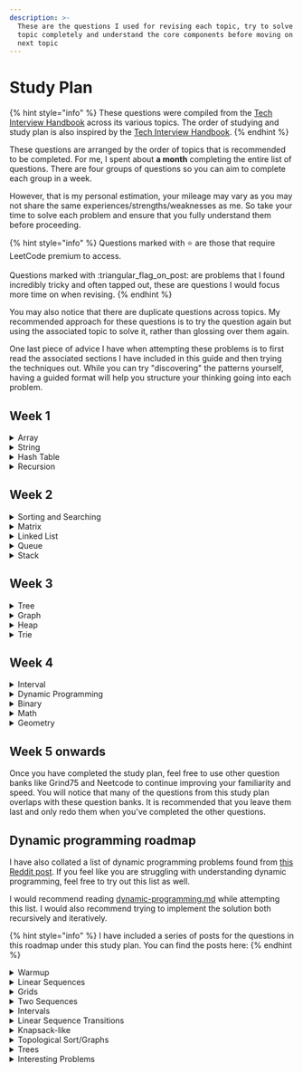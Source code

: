 ```yaml
---
description: >-
  These are the questions I used for revising each topic, try to solve each
  topic completely and understand the core components before moving on to the
  next topic
---
```


# Study Plan

{% hint style="info" %}
These questions were compiled from the [Tech Interview Handbook](https://www.techinterviewhandbook.org/algorithms/study-cheatsheet/) across its various topics. The order of studying and study plan is also inspired by the [Tech Interview Handbook](https://www.techinterviewhandbook.org/coding-interview-study-plan/#week-1---4-topical-study--practice).
{% endhint %}

These questions are arranged by the order of topics that is recommended to be completed. For me, I spent about **a month** completing the entire list of questions. There are four groups of questions so you can aim to complete each group in a week.

However, that is my personal estimation, your mileage may vary as you may not share the same experiences/strengths/weaknesses as me. So take your time to solve each problem and ensure that you fully understand them before proceeding.

{% hint style="info" %}
Questions marked with :star: are those that require LeetCode premium to access.\
\
Questions marked with :triangular\_flag\_on\_post: are problems that I found incredibly tricky and often tapped out, these are questions I would focus more time on when revising.
{% endhint %}

You may also notice that there are duplicate questions across topics. My recommended approach for these questions is to try the question again but using the associated topic to solve it, rather than glossing over them again.

One last piece of advice I have when attempting these problems is to first read the associated sections I have included in this guide and then trying the techniques out. While you can try "discovering" the patterns yourself, having a guided format will help you structure your thinking going into each problem.

## Week 1

<details>

<summary>Array</summary>

* [ ] Two Sum
* [ ] Best Time to Buy and Sell Stock
* [ ] Product of Array Except Self
* [ ] Maximum Subarray
* [ ] Contains Duplicates
* [ ] Maximum Product Subarray
* [ ] Search in Rotated Sorted Array
* [ ] 3Sum
* [ ] Container With Most Water
* [ ] Sliding Window Maximum :triangular\_flag\_on\_post:

</details>

<details>

<summary>String</summary>

* [ ] Valid Anagram
* [ ] Valid Palindrome
* [ ] Longest Substring Without Repeating Characters
* [ ] Longest Repeating Character Replacement
* [ ] Find All Anagrams in a String :triangular\_flag\_on\_post:
* [ ] Minimum Window Substring
* [ ] Group Anagrams :triangular\_flag\_on\_post:
* [ ] Longest Palindromic Substring :triangular\_flag\_on\_post:
* [ ] Encode and Decode Strings :star:

</details>

<details>

<summary>Hash Table</summary>

* [ ] Two Sum
* [ ] Ransom Note
* [ ] Group Anagrams
* [ ] Insert Delete GetRandom O(1) :triangular\_flag\_on\_post:
* [ ] First Missing Positive :triangular\_flag\_on\_post:
* [ ] LRU Cache :triangular\_flag\_on\_post:
* [ ] All O\`one Data Structure :triangular\_flag\_on\_post:

</details>

<details>

<summary>Recursion</summary>

* [ ] Generate Parentheses :triangular\_flag\_on\_post:
* [ ] Combinations
* [ ] Subsets
* [ ] Letter Combinations of a Phone Number
* [ ] Subsets 2
* [ ] Permutations&#x20;
* [ ] Sudoku Solver :triangular\_flag\_on\_post:
* [ ] Strobogrammatic Number 2 :star:

</details>

## Week 2

<details>

<summary>Sorting and Searching</summary>

* [ ] Binary Search
* [ ] Search in Rotated Sorted Array
* [ ] Kth Smallest Element in a Sorted Matrix :triangular\_flag\_on\_post:
* [ ] Search a 2D Matrix
* [ ] Kth Largest Element in an Array
* [ ] Find Minimum in Rotated Sorted Array
* [ ] Median of Two Sorted Arrays :triangular\_flag\_on\_post:

</details>

<details>

<summary>Matrix</summary>

* [ ] Set Matrix Zeroes
* [ ] Spiral Matrix :triangular\_flag\_on\_post:
* [ ] Rotate Image
* [ ] Valid Sudoku :triangular\_flag\_on\_post:

</details>

<details>

<summary>Linked List</summary>

* [ ] Reverse a Linked List
* [ ] Detect Cycle in a Linked List
* [ ] Merge Two Sorted Lists
* [ ] Merge K Sorted Lists
* [ ] Remove Nth Node From End of List
* [ ] Reorder List

</details>

<details>

<summary>Queue</summary>

* [ ] Implement Stack using Queues
* [ ] Implement Queue using Stacks
* [ ] Design Circular Queue
* [ ] Design Hit Counter :star:

</details>

<details>

<summary>Stack</summary>

* [ ] Valid Parentheses
* [ ] Implement Queue using Stacks
* [ ] Implement Stack using Queues
* [ ] Min Stack
* [ ] Asteroid Collision
* [ ] Evaluate Collision
* [ ] Basic Calculator :triangular\_flag\_on\_post:
* [ ] Basic Calculator 2 :triangular\_flag\_on\_post:
* [ ] Daily Temperature
* [ ] Trapping Rain Water :triangular\_flag\_on\_post:
* [ ] Largest Rectangle in Histogram :triangular\_flag\_on\_post:

</details>

## Week 3

<details>

<summary>Tree</summary>

* [ ] Same Tree
* [ ] Binary Tree Maximum Path Sum :triangular\_flag\_on\_post:
* [ ] Binary Tree Level Order Traversal
* [ ] Lowest Common Ancestor of a Binary Tree
* [ ] Binary Tree Right Side View
* [ ] Subset of Another Tree :triangular\_flag\_on\_post:
* [ ] Construct Binary Tree from Preorder and Inorder Traversal :triangular\_flag\_on\_post:
* [ ] Serialize and Deserialize Binary Tree :triangular\_flag\_on\_post:
* [ ] Validate Binary Search Tree :triangular\_flag\_on\_post:
* [ ] Kth Smallest Element in a BST

</details>

<details>

<summary>Graph</summary>

* [ ] Number of Islands
* [ ] Flood Fill
* [ ] 01 Matrix
* [ ] Rotting Oranges
* [ ] Minimum Knight Moves :star:
* [ ] Clone Graph
* [ ] Pacific Atlantic Water Flow :triangular\_flag\_on\_post:
* [ ] Number of Connected Components in an Undirected Graph :star:
* [ ] Graph Valid Tree :star:
* [ ] Course Schedule
* [ ] Alien Dictionary :star:

</details>

<details>

<summary>Heap</summary>

* [ ] Merge K Sorted Lists
* [ ] K Closest Points to Origin
* [ ] Top K Frequent Elements
* [ ] Find Median from Data Stream :triangular\_flag\_on\_post:

</details>

<details>

<summary>Trie</summary>

* [ ] Implement Trie (Prefix Trie)
* [ ] Add and Search Word
* [ ] Word Break :triangular\_flag\_on\_post:
* [ ] Word Search 2 :triangular\_flag\_on\_post:

</details>

## Week 4

<details>

<summary>Interval</summary>

* [ ] Merge Intervals
* [ ] Insert Intervals
* [ ] Non-overlapping Intervals
* [ ] Meeting Rooms :star:
* [ ] Meeting Rooms 2 :star:

</details>

<details>

<summary>Dynamic Programming</summary>

For more questions on Dynamic Programming, refer to the [#dynamic-programming-roadmap](study-plan.md#dynamic-programming-roadmap "mention") after you are done with this initial study plan

* [ ] Climbing Stairs
* [ ] Coin Change
* [ ] House Robber
* [ ] Longest Increasing Subsequence
* [ ] 0/1 Knapsack or Partition Equal Subset Sum
* [ ] Longest Common Subsequence
* [ ] Word Break
* [ ] Combination Sum
* [ ] House Robber 2
* [ ] Decode Ways
* [ ] Unique Paths
* [ ] Jump Game

</details>

<details>

<summary>Binary</summary>

* [ ] Sum of Two Integers
* [ ] Number of 1 bits
* [ ] Counting Bits
* [ ] Missing Number
* [ ] Reverse Bits
* [ ] Single Number

</details>

<details>

<summary>Math</summary>

* [ ] Pow(x, n)
* [ ] Sqrt(x)
* [ ] Integer to English Words

</details>

<details>

<summary>Geometry</summary>

* [ ] Rectangle Overlap
* [ ] K Closest Points to Origin
* [ ] Rectangle Area

</details>

## Week 5 onwards

Once you have completed the study plan, feel free to use other question banks like Grind75 and Neetcode to continue improving your familiarity and speed. You will notice that many of the questions from this study plan overlaps with these question banks. It is recommended that you leave them last and only redo them when you've completed the other questions.

## Dynamic programming roadmap

I have also collated a list of dynamic programming problems found from [this Reddit post](https://www.reddit.com/r/leetcode/comments/14o10jd/the\_ultimate\_dynamic\_programming\_roadmap/). If you feel like you are struggling with understanding dynamic programming, feel free to try out this list as well.

I would recommend reading [dynamic-programming.md](../algorithms/dynamic-programming.md "mention") while attempting this list. I would also recommend trying to implement the solution both recursively and iteratively.&#x20;

{% hint style="info" %}
I have included a series of posts for the questions in this roadmap under this study plan. You can find the posts here:&#x20;
{% endhint %}

<details>

<summary>Warmup</summary>

* [ ] Climbing Stairs
* [ ] Nth Tribonacci Number
* [ ] Perfect Squares

</details>

<details>

<summary>Linear Sequences</summary>

These are problems that require solving sub-problems based on the prefix of the array with a constant transition

* [ ] Minimum Cost to Climb Stairs
* [ ] Minimum Time to Make Rope Colorful :triangular\_flag\_on\_post:
* [ ] House Robber
* [ ] Decode Ways
* [ ] Minimum Cost for Tickets :triangular\_flag\_on\_post:
* [ ] Solving Questions with Brainpower

</details>

<details>

<summary>Grids</summary>

These are problems where the dynamic programming array is the same dimensions as the grid

* [ ] Unique Paths
* [ ] Unique Paths 2 :triangular\_flag\_on\_post:
* [ ] Minimum Path Sum
* [ ] Count Square Submatrices with All Ones :triangular\_flag\_on\_post:
* [ ] Maximal Square
* [ ] Dungeon Game :triangular\_flag\_on\_post:

</details>

<details>

<summary>Two Sequences</summary>

These problems often require $$O(MN)$$, where $$dp[i][j]$$ solves for $$arr1[:i]$$ and $$arr2[:j]$$

* [ ] Longest Common Subsequence
* [ ] Uncrossed Lines
* [ ] Minimum ASCII Delete Sum for Two Strings
* [ ] Edit Distance
* [ ] Distinct Subsequences
* [ ] Shortest Common Supersequence

</details>

<details>

<summary>Intervals</summary>

These problems often require solving for every interval of the array

* [ ] Longest Palindromic Subsequnce
* [ ] Strong Game 7 :triangular\_flag\_on\_post:
* [ ] Palindromic Substrings
* [ ] Minimum Cost Tree from Leaf Values
* [ ] Strange Pointer
* [ ] Burst Balloons

</details>

<details>

<summary>Linear Sequence Transitions</summary>

These problems are often solved on every prefix of the array, transition from every $$j < i$$

* [ ] Count Number of Teams
* [ ] Longest Increasing Subsequence
* [ ] Partition Array for Maximum Sum
* [ ] Largest Sum of Averages
* [ ] Filling Bookcase Shelves

</details>

<details>

<summary>Knapsack-like</summary>

* [ ] Partition Equal Subset Sum
* [ ] Number of Dice Rolls with Target Sum
* [ ] Combination Sum 4
* [ ] Ones and Zeros
* [ ] Coin Change
* [ ] Coin Change 2
* [ ] Target Sum
* [ ] Last Stone Weight 2
* [ ] Profitable Schemes

</details>

<details>

<summary>Topological Sort/Graphs</summary>

These problems often require solving on all sub-graphs connected to each node

* [ ] Longest String Chain
* [ ] Longest Increasing Path in a Matrix
* [ ] Course Schedule 3

</details>

<details>

<summary>Trees</summary>

These problems often require solving on all subtrees

* [ ] House Robbers 3 :triangular\_flag\_on\_post:
* [ ] Binary Tree Cameras

</details>

<details>

<summary>Interesting Problems</summary>

Other interesting problems that I have done so far

* [ ] String Compression 2 :triangular\_flag\_on\_post:
* [ ] Minimum Difficulty of a Job Schedule :triangular\_flag\_on\_post:

</details>
